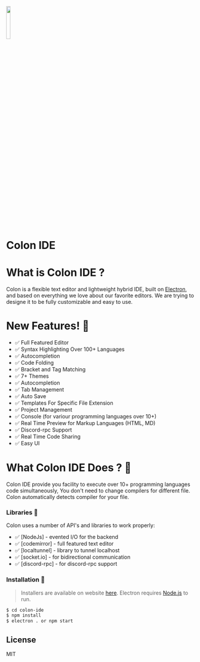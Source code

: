 <img src="https://raw.githubusercontent.com/Chhekur/colon-ide/master/assets/icon.png" width="15%">

# Colon IDE

# What is Colon IDE ?
Colon is a flexible text editor and lightweight hybrid IDE, built on [Electron](https://github.com/electron/electron), and based on everything we love about our favorite editors. We are trying to designe it to be fully customizable and easy to use.

    

# New Features! 🌟

  - ✅ Full Featured Editor
  - ✅ Syntax Highlighting Over 100+ Languages
  - ✅ Autocompletion
  - ✅ Code Folding
  - ✅ Bracket and Tag Matching
  - ✅ 7+ Themes
  - ✅ Autocompletion
  - ✅ Tab Management
  - ✅ Auto Save
  - ✅ Templates For Specific File Extension
  - ✅ Project Management
  - ✅ Console (for variour programming languages over 10+)
  - ✅ Real Time Preview for Markup Languages (HTML, MD)
  - ✅ Discord-rpc Support
  - ✅ Real Time Code Sharing
  - ✅ Easy UI

# What Colon IDE Does ? 🌟
Colon IDE provide you facility to execute over 10+ programming languages code simultaneously, You don't need to change compilers for different file. Colon automatically detects compiler for your file.

### Libraries 🌟

Colon uses a number of API's and libraries to work properly:

* ✅ [NodeJs] - evented I/O for the backend
* ✅ [codemirror] - full featured text editor
* ✅ [localtunnel] - library to tunnel localhost
* ✅ [socket.io] - for bidirectional communication
* ✅ [discord-rpc] - for discord-rpc support

### Installation 🌟
> Installers are available on website [here](https://chhekur.github.io/colon-ide/).
> Electron requires [Node.js](https://nodejs.org/) to run.



```sh
$ cd colon-ide
$ npm install
$ electron . or npm start
```
License
----

MIT

[//]: # "These are reference links used in the body of this note and get stripped out when the markdown processor does its job. There is no need to format nicely because it shouldn't be seen. Thanks SO - http://stackoverflow.com/questions/4823468/store-comments-in-markdown-syntax"
